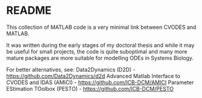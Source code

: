 # README #

This collection of MATLAB code is a very minimal link between CVODES and MATLAB.

It was written during the early stages of my doctoral thesis and while it may be useful for small projects, the code is quite suboptimal and many more mature packages are more suitable for modelling ODEs in Systems Biology.

For better alternatives, see:
Data2Dynamics (D2D) - https://github.com/Data2Dynamics/d2d
Advanced Matlab Interface to CVODES and IDAS (AMICI) - https://github.com/ICB-DCM/AMICI
Parameter EStimation TOolbox (PESTO) - https://github.com/ICB-DCM/PESTO






